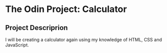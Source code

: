 # The Odin Project: Calculator

## Project Descriprion
I will be creating a calculator again using my knowledge of HTML, CSS and JavaScript.
